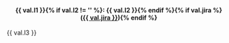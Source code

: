 <b><center>{{ val.l1 }}{% if val.l2 != '' %}: {{ val.l2 }}{% endif %}{% if val.jira %}<br>(<a href='https://issues.apache.org/jira/browse/{{ val.jira }}'>{{ val.jira }}</a>){% endif %}</center></b><br>{{ val.l3 }}
